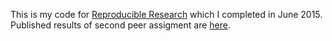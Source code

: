 This is my code for [Reproducible Research](https://class.coursera.org/repdata-015) which I completed in June 2015. Published results of second peer assigment are [here](http://rpubs.com/DfAC/as2).
